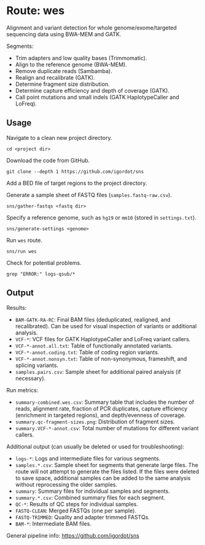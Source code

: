 # Route: wes

Alignment and variant detection for whole genome/exome/targeted sequencing data using BWA-MEM and GATK.

Segments:

* Trim adapters and low quality bases (Trimmomatic).
* Align to the reference genome (BWA-MEM).
* Remove duplicate reads (Sambamba).
* Realign and recalibrate (GATK).
* Determine fragment size distribution.
* Determine capture efficiency and depth of coverage (GATK).
* Call point mutations and small indels (GATK HaplotypeCaller and LoFreq).

## Usage

Navigate to a clean new project directory.

```
cd <project dir>
```

Download the code from GitHub.

```
git clone --depth 1 https://github.com/igordot/sns
```

Add a BED file of target regions to the project directory.

Generate a sample sheet of FASTQ files (`samples.fastq-raw.csv`).

```
sns/gather-fastqs <fastq dir>
```

Specify a reference genome, such as `hg19` or `mm10` (stored in `settings.txt`).

```
sns/generate-settings <genome>
```

Run `wes` route.

```
sns/run wes
```

Check for potential problems.

```
grep "ERROR:" logs-qsub/*
```

## Output

Results:

* `BAM-GATK-RA-RC`: Final BAM files (deduplicated, realigned, and recalibrated). Can be used for visual inspection of variants or additional analysis.
* `VCF-*`: VCF files for GATK HaplotypeCaller and LoFreq variant callers.
* `VCF-*-annot.all.txt`: Table of functionally annotated variants.
* `VCF-*-annot.coding.txt`: Table of coding region variants.
* `VCF-*-annot.nonsyn.txt`: Table of non-synonymous, frameshift, and splicing variants.
* `samples.pairs.csv`: Sample sheet for additional paired analysis (if necessary).

Run metrics:

* `summary-combined.wes.csv`: Summary table that includes the number of reads, alignment rate, fraction of PCR duplicates, capture efficiency (enrichment in targeted regions), and depth/evenness of coverage.
* `summary.qc-fragment-sizes.png`: Distribution of fragment sizes.
* `summary.VCF-*-annot.csv`: Total number of mutations for different variant callers.

Additional output (can usually be deleted or used for troubleshooting):

* `logs-*`: Logs and intermediate files for various segments.
* `samples.*.csv`: Sample sheet for segments that generate large files. The route will not attempt to generate the files listed. If the files were deleted to save space, additional samples can be added to the same analysis without reprocessing the older samples.
* `summary`: Summary files for individual samples and segments.
* `summary.*.csv`: Combined summary files for each segment.
* `QC-*`: Results of QC steps for individual samples.
* `FASTQ-CLEAN`: Merged FASTQs (one per sample).
* `FASTQ-TRIMMED`: Quality and adapter trimmed FASTQs.
* `BAM-*`: Intermediate BAM files.

General pipeline info: https://github.com/igordot/sns
